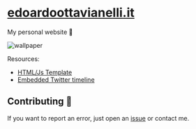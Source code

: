 # [edoardoottavianelli.it](https://www.edoardoottavianelli.it)

My personal website 💙

![wallpaper](https://github.com/edoardottt/images/blob/main/edoardoottavianelli.it/wallpaper.png)

Resources:

   - [HTML/Js Template](https://mdbootstrap.com)
   - [Embedded Twitter timeline](https://developer.twitter.com/en/docs/twitter-for-websites/timelines/overview)


Contributing 🤝
------

If you want to report an error, just open an [issue](https://github.com/edoardottt/edoardoottavianelli.it/issues) or contact me.
